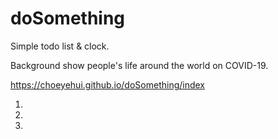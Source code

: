 # doSomething
Simple todo list & clock.

Background show people's life around the world on COVID-19.

https://choeyehui.github.io/doSomething/index

1.
2.
3.
